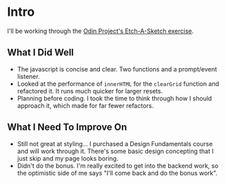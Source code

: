 # Intro

I'll be working through the [Odin Project's Etch-A-Sketch exercise](https://www.theodinproject.com/courses/web-development-101/lessons/etch-a-sketch-project).

## What I Did Well

- The javascript is concise and clear. Two functions and a prompt/event listener.
- Looked at the performance of `innerHTML` for the `clearGrid` function and refactored it. It runs much quicker for larger resets.
- Planning before coding. I took the time to think through how I should approach it, which made for far fewer refactors.

## What I Need To Improve On

- Still not great at styling... I purchased a Design Fundamentals course and will work through it. There's some basic design concepting that I just skip and my page looks boring.
- Didn't do the bonus. I'm really excited to get into the backend work, so the optimistic side of me says "I'll come back and do the bonus work".

